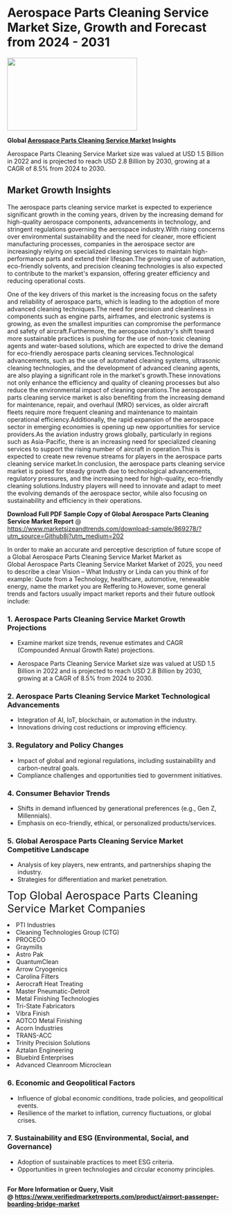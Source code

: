 <H1>Aerospace Parts Cleaning Service Market Size, Growth and Forecast from 2024 - 2031</H1><img class="aligncenter size-medium wp-image-584254" src="https://thirdeyenews.in/wp-content/uploads/2024/09/Global-Market-Research-300x168.jpeg" alt="" width="300" height="168" /><p><strong>Global&nbsp;<a href="https://www.marketsizeandtrends.com/download-sample/869278/?utm_source=Github8j?utm_medium=202">Aerospace Parts Cleaning Service Market</a> Insights</strong></p><p>Aerospace Parts Cleaning Service Market size was valued at USD 1.5 Billion in 2022 and is projected to reach USD 2.8 Billion by 2030, growing at a CAGR of 8.5% from 2024 to 2030.</p><p><h2>Market Growth Insights</h2> <p>The aerospace parts cleaning service market is expected to experience significant growth in the coming years, driven by the increasing demand for high-quality aerospace components, advancements in technology, and stringent regulations governing the aerospace industry.With rising concerns over environmental sustainability and the need for cleaner, more efficient manufacturing processes, companies in the aerospace sector are increasingly relying on specialized cleaning services to maintain high-performance parts and extend their lifespan.The growing use of automation, eco-friendly solvents, and precision cleaning technologies is also expected to contribute to the market's expansion, offering greater efficiency and reducing operational costs.</p> <p>One of the key drivers of this market is the increasing focus on the safety and reliability of aerospace parts, which is leading to the adoption of more advanced cleaning techniques.The need for precision and cleanliness in components such as engine parts, airframes, and electronic systems is growing, as even the smallest impurities can compromise the performance and safety of aircraft.Furthermore, the aerospace industry's shift toward more sustainable practices is pushing for the use of non-toxic cleaning agents and water-based solutions, which are expected to drive the demand for eco-friendly aerospace parts cleaning services.Technological advancements, such as the use of automated cleaning systems, ultrasonic cleaning technologies, and the development of advanced cleaning agents, are also playing a significant role in the market's growth.These innovations not only enhance the efficiency and quality of cleaning processes but also reduce the environmental impact of cleaning operations.The aerospace parts cleaning service market is also benefiting from the increasing demand for maintenance, repair, and overhaul (MRO) services, as older aircraft fleets require more frequent cleaning and maintenance to maintain operational efficiency.Additionally, the rapid expansion of the aerospace sector in emerging economies is opening up new opportunities for service providers.As the aviation industry grows globally, particularly in regions such as Asia-Pacific, there is an increasing need for specialized cleaning services to support the rising number of aircraft in operation.This is expected to create new revenue streams for players in the aerospace parts cleaning service market.In conclusion, the aerospace parts cleaning service market is poised for steady growth due to technological advancements, regulatory pressures, and the increasing need for high-quality, eco-friendly cleaning solutions.Industry players will need to innovate and adapt to meet the evolving demands of the aerospace sector, while also focusing on sustainability and efficiency in their operations.</p> <p><span class=""><strong>Download Full PDF Sample Copy of Global Aerospace Parts Cleaning Service Market Report</strong> @ <a href="https://www.marketsizeandtrends.com/download-sample/869278/?utm_source=Github8j?utm_medium=202" target="_blank">https://www.marketsizeandtrends.com/download-sample/869278/?utm_source=Github8j?utm_medium=202</a></span></p><p>In order to make an accurate and perceptive description of future scope of a Global&nbsp;Aerospace Parts Cleaning Service Market Market as Global&nbsp;Aerospace Parts Cleaning Service Market Market of 2025, you need to describe a clear Vision &ndash; What Industry or Linda can you think of for example: Quote from a Technology, healthcare, automotive, renewable energy, name the market you are Reffering to.However, some general trends and factors usually impact market reports and their future outlook include:</p><h3>1.&nbsp;<strong>Aerospace Parts Cleaning Service Market Growth Projections</strong></h3><ul><li>Examine market size trends, revenue estimates and CAGR (Compounded Annual Growth Rate) projections.</li><li><p>Aerospace Parts Cleaning Service Market size was valued at USD 1.5 Billion in 2022 and is projected to reach USD 2.8 Billion by 2030, growing at a CAGR of 8.5% from 2024 to 2030.</p></li></ul><h3>2.&nbsp;<strong>Aerospace Parts Cleaning Service Market Technological Advancements</strong></h3><ul><li>Integration of AI, IoT, blockchain, or automation in the industry.</li><li>Innovations driving cost reductions or improving efficiency.</li></ul><h3>3.&nbsp;<strong>Regulatory and Policy Changes</strong></h3><ul><li>Impact of global and regional regulations, including sustainability and carbon-neutral goals.</li><li>Compliance challenges and opportunities tied to government initiatives.</li></ul><h3>4.&nbsp;<strong>Consumer Behavior Trends</strong></h3><ul><li>Shifts in demand influenced by generational preferences (e.g., Gen Z, Millennials).</li><li>Emphasis on eco-friendly, ethical, or personalized products/services.</li></ul><h3>5.&nbsp;<strong>Global Aerospace Parts Cleaning Service Market Competitive Landscape</strong></h3><ul><li>Analysis of key players, new entrants, and partnerships shaping the industry.</li><li>Strategies for differentiation and market penetration.</li></ul><p data-pm-slice="1 1 []"><span style="color: inherit; font-family: inherit; font-size: 25px;">Top Global Aerospace Parts Cleaning Service Market Companies</span></p><div class="" data-test-id=""><p><li>PTI Industries</li><li> Cleaning Technologies Group (CTG)</li><li> PROCECO</li><li> Graymills</li><li> Astro Pak</li><li> QuantumClean</li><li> Arrow Cryogenics</li><li> Carolina Filters</li><li> Aerocraft Heat Treating</li><li> Master Pneumatic-Detroit</li><li> Metal Finishing Technologies</li><li> Tri-State Fabricators</li><li> Vibra Finish</li><li> AOTCO Metal Finishing</li><li> Acorn Industries</li><li> TRANS-ACC</li><li> Trinity Precision Solutions</li><li> Aztalan Engineering</li><li> Bluebird Enterprises</li><li> Advanced Cleanroom Microclean</li></p></div><h3>6.&nbsp;<strong>Economic and Geopolitical Factors</strong></h3><ul><li>Influence of global economic conditions, trade policies, and geopolitical events.</li><li>Resilience of the market to inflation, currency fluctuations, or global crises.</li></ul><h3>7.&nbsp;<strong>Sustainability and ESG (Environmental, Social, and Governance)</strong></h3><ul><li>Adoption of sustainable practices to meet ESG criteria.</li><li>Opportunities in green technologies and circular economy principles.</li></ul><h2><strong style="font-size: 14px;">For More Information or Query, Visit @&nbsp;</strong><a style="background-color: #ffffff; font-size: 14px;" href="https://www.marketsizeandtrends.com/report/aerospace-parts-cleaning-service-market/" target="_blank">https://www.verifiedmarketreports.com/product/airport-passenger-boarding-bridge-market</a></h2>